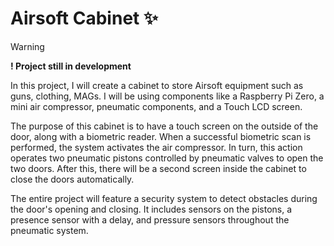 # Airsoft Cabinet ✨

> [!WARNING]  
> **! Project still in development**

In this project, I will create a cabinet to store Airsoft equipment such as guns, clothing, MAGs. I will be using components like a Raspberry Pi Zero, a mini air compressor, pneumatic components, and a Touch LCD screen.

The purpose of this cabinet is to have a touch screen on the outside of the door, along with a biometric reader. When a successful biometric scan is performed, the system activates the air compressor. In turn, this action operates two pneumatic pistons controlled by pneumatic valves to open the two doors. After this, there will be a second screen inside the cabinet to close the doors automatically.

The entire project will feature a security system to detect obstacles during the door's opening and closing. It includes sensors on the pistons, a presence sensor with a delay, and pressure sensors throughout the pneumatic system.